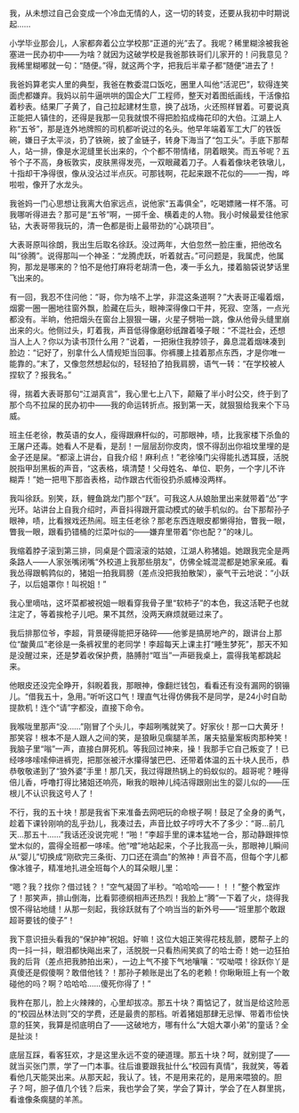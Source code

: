我，从未想过自己会变成一个冷血无情的人，这一切的转变，还要从我初中时期说起......

小学毕业那会儿，人家都奔着公立学校那“正道的光”去了。我呢？稀里糊涂被我爸塞进一民办初中——为啥？就因为这破学校是我爸那铁哥们儿家开的！问我意见？我稀里糊嘟就一句：“随便。”得，就这两个字，把我后半辈子都“随便”进去了！

我爸妈算老实人里的典型，我爸在教委混口饭吃，圈里人叫他“活泥巴”，软得连笑面虎都嫌弃。我妈以前牛逼哄哄的国企大厂工程师，整天对着图纸画线，干活像掐着秒表。结果厂子黄了，自己拉起建材生意，换了战场，火还照样冒着。可要说真正能把人镇住的，还得是我那一见我就恨不得把脸掐成梅花印的大伯。江湖上人称“五爷”，那是连外地牌照的司机都听说过的名头。他早年端着军工大厂的铁饭碗，嫌日子太平淡，扔了铁碗，披了金链子，转身下海当了“包工头”。手底下那帮人，站一排，像是水泥缝里长出来的，个个都不带情绪，阴着眼笑。而五爷呢？五爷个子不高，身板敦实，皮肤黑得发亮，一双眼藏着刀子。人看着像块老铁墩儿，十指却干净得很，像从没沾过半点灰。可那钱啊，花起来跟不花似的——一掏，哗啦啦，像开了水龙头。

我爸妈一门心思想让我离大伯家远点，说他家“五毒俱全”，吃喝嫖赌一样不落。可我哪听得进去？那可是“五爷”啊，一掷千金、横着走的人物。我小时候最爱往他家钻，大表哥带我玩的，清一色都是街上最带劲的“心跳项目”。

大表哥原叫徐朗，我出生后取名徐跃。没过两年，大伯忽然一脸庄重，把他改名叫“徐腾”。说得那叫一个神圣：“龙腾虎跃，听着就吉。”可问题是，我属虎，他属狗，那龙是哪来的？怕不是他打麻将老胡清一色，凑一手幺九，搂着脑袋说梦话里飞出来的。

有一回，我忍不住问他：“哥，你为啥不上学，非混这条道啊？”大表哥正嘬着烟，烟雾一圈一圈地往窗外飘，脸藏在后头，眼神深得像口干井，死寂、空落，一点光都没有。半晌，他把烟头在窗台上狠狠一碾，火星子劈啪一跳，像从他骨头缝里崩出来的火。他侧过头，盯着我，声音低得像磨砂纸蹭着嗓子眼：“不混社会，还想当人上人？你以为读书顶什么用？”说着，一把揪住我脖领子，鼻息混着烟味凑到脸边：“记好了，别拿什么人情规矩当回事。你裤腰上挂着那点东西，才是你唯一能靠的。”末了，又像忽然想起似的，轻轻拍了拍我肩膀，语气一转：“在学校被人捏软了？报我名。”

得，揣着大表哥那句“江湖真言”，我心里七上八下，颠簸了半小时公交，终于到了那个鸟不拉屎的民办初中——我的命运转折点。报到第一天，就狠狠给我来个下马威。

班主任老徐，教英语的女人，瘦得跟麻杆似的，可那眼神，啧，比我家楼下杀鱼的王屠户还毒。她看人不是看，是刮！一层层刮你皮肉，恨不得刮出你祖坟里埋的是金子还是屎。“都滚上讲台，自我介绍！麻利点！”老徐嗓门尖得能扎透耳膜，活脱脱指甲刮黑板的声音，“这表格，填清楚！父母姓名、单位、职务，一个字儿不许糊弄！”她一把甩下那沓表格，动作跟古代衙役扔杀威棒没两样。

我叫徐跃。别笑，跃，鲤鱼跳龙门那个“跃”。可我这人从娘胎里出来就带着“怂”字光环。站讲台上自我介绍时，声音抖得跟开震动模式的破手机似的。台下那帮孙子眼神，啧，比看猴戏还热闹。班主任老徐？那老东西连眼皮都懒得抬，瞥我一眼，瞥我一眼，跟看扔错桶的烂菜叶似的——嫌弃里带着“你也配？”的味儿。

我缩着脖子滚到第三排，同桌是个圆滚滚的姑娘，江湖人称猪姐。她跟我完全是两条路人——人家张嘴闭嘴“外校道上我那些朋友”，仿佛全城混混都是她家亲戚。看我怂得跟鹌鹑似的，猪姐一拍我肩膀（差点没把我拍散架），豪气干云地说：“小跃子，以后姐罩你！叫祝姐！”

我心里嘀咕，这坏菜都被祝姐一眼看穿我骨子里“软柿子”的本色，我这活靶子也就注定了，等着挨枪子儿吧。果不其然，没两天麻烦就砸过来了。

我后排那位爷，李超，背景硬得能把牙硌碎——他爹是搞房地产的，跟讲台上那位“酸黄瓜”老徐是一条裤衩里的老同学！李超每天上课主打“睡生梦死”，那天不知是没醒过来，还是梦着收保护费，胳膊肘“哐当”一声砸我桌上，震得我笔都跳起来。

他眼皮还没完全睁开，斜睨着我，那眼神，像翻烂钱包，看看还有没有漏网的钢镚儿。“借我五十，急用。”听听这口气！理直气壮得仿佛我不是同学，是24小时自助提款机！连个“请”字都没，直接下命令。

我喉咙里那声“没……”刚冒了个头儿，李超咧嘴就笑了。好家伙！那一口大黄牙！那笑容！根本不是人跟人之间的笑，是狼瞅见瘸腿羊羔，屠夫掂量案板肉那种笑！我脑子里“嗡”一声，直接白屏死机。等我回过神来，操！我那手它自己叛变了！已经哆哆嗦嗦伸进裤兜，把那张被汗水攥得皱巴巴、还带着体温的五十块人民币，恭恭敬敬递到了“狼外婆”手里！那几天，我过得跟热锅上的蚂蚁似的。超哥呢？睡得倍儿香，呼噜打得比猪姐还响亮，瞅我的眼神儿纯洁得跟刚出生的婴儿似的——压根儿不认识我这号人了！

不行，我的五十块！那是我省下来准备去网吧玩的命根子啊！鼓足了全身的勇气，趁着下课铃刚响的乱乎劲儿，我凑过去，声音比蚊子哼哼大不了多少：“哥…前几天…那五十……”我话还没说完呢！“啪！”李超手里的课本猛地一合，那动静跟摔惊堂木似的，震得全班都一哆嗦。他“噌”地站起来，个子比我高一头，那眼神儿瞬间从“婴儿”切换成“刚砍完三条街、刀口还在滴血”的煞神！声音不高，但每个字儿都像冰锥子，精准地扎进全班每个人的耳朵眼儿里：

“嗯？我？找你？借过钱？！”空气凝固了半秒。“哈哈哈——！！！”整个教室炸了！那笑声，排山倒海，比看郭德纲相声还热烈！我脸上“腾”一下着了火，烧得我恨不得钻地缝！从那一刻起，我徐跃就有了个响当当的新外号——“班里那个敢跟超哥要钱的傻子”！

我下意识扭头看我的“保护神”祝姐。好嘛！这位大姐正笑得花枝乱颤，腮帮子上的肉一抖一抖，眼泪都快飚出来了，活脱脱一只看热闹笑疯了的哈士奇！她一边狂拍我的后背（差点把我肺拍出来），一边上气不接下气地嚷嚷：“哎呦喂！徐跃你丫是真傻还是假傻啊？敢借他钱？！那孙子赖账是出了名的老赖！你瞅瞅班上有一个敢碰他的吗？啊？哈哈哈……傻死你得了！”

我杵在那儿，脸上火辣辣的，心里却拔凉。那五十块？甭惦记了，就当是给这险恶的“校园丛林法则”交的学费，还是最贵的那档。听着猪姐那肆无忌惮、带着市侩快意的狂笑，我算是彻底明白了——这破地方，哪有什么“大姐大罩小弟”的童话？全是扯淡！

底层互踩，看客狂欢，才是这里永远不变的硬道理。那五十块？呵，就别提了——就当买张门票，学了一门本事。往后谁要跟我扯什么“校园有真情”，我就笑，等着看他几天能哭出来。从那天起，我认了。钱，不是用来花的，是用来喂狼的。胆子？呵，胆子值几个钱？后来，我也学会了笑，学会了算计，学会了在人群里挑，看谁像条瘸腿的羊羔。